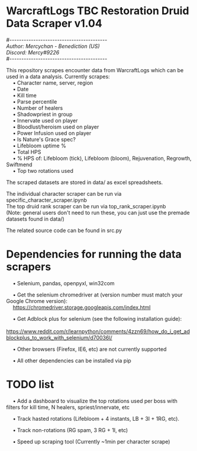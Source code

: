 # WarcraftLogs TBC Restoration Druid Data Scraper v1.04  

#-----------------------------------------  
*Author: Mercychan - Benediction (US)*    
*Discord: Mercy#9226*  
#-----------------------------------------  


This repository scrapes encounter data from WarcraftLogs which can be used in a data analysis. Currently scrapes:   
&emsp; • Character name, server, region  
&emsp; • Date  
&emsp; • Kill time  
&emsp; • Parse percentile  
&emsp; • Number of healers  
&emsp; • Shadowpriest in group  
&emsp; • Innervate used on player  
&emsp; • Bloodlust/heroism used on player  
&emsp; • Power Infusion used on player  
&emsp; • Is Nature's Grace spec?  
&emsp; • Lifebloom uptime %  
&emsp; • Total HPS  
&emsp; • % HPS of: Lifebloom (tick), Lifebloom (bloom), Rejuvenation, Regrowth, Swiftmend  
&emsp; • Top two rotations used  
  
The scraped datasets are stored in data/ as excel spreadsheets.  

The individual character scraper can be run via specific_character_scraper.ipynb  
The top druid rank scraper can be run via top_rank_scraper.ipynb  
(Note: general users don't need to run these, you can just use the premade datasets found in data/)

The related source code can be found in src.py  


# Dependencies for running the data scrapers  
&emsp; • Selenium, pandas, openpyxl, win32com  
  
&emsp; • Get the selenium chromedriver at (version number must match your Google Chrome version):   
&emsp; https://chromedriver.storage.googleapis.com/index.html   

&emsp; • Get Adblock plus for selenium (see the following installation guide):  
&emsp; https://www.reddit.com/r/learnpython/comments/4zzn69/how_do_i_get_adblockplus_to_work_with_selenium/d70036l/
  
&emsp; • Other browsers (Firefox, IE6, etc) are not currently supported 
 
&emsp; • All other dependencies can be installed via pip


# TODO list

&emsp; • Add a dashboard to visualize the top rotations used per boss with filters for kill time, N healers, spriest/innervate, etc

&emsp; • Track hasted rotations (Lifebloom + 4 instants, LB + 3I + 1RG, etc).

&emsp; • Track non-rotations (RG spam, 3 RG + 1I, etc)

&emsp; • Speed up scraping tool (Currently ~1min per character scrape)

